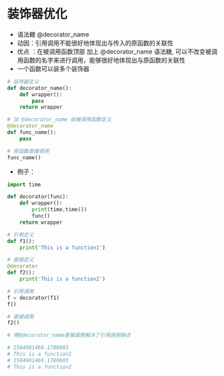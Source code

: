 # 装饰器优化


- 语法糖 @decorator_name
- 动因：引用调用不能很好地体现出与传入的原函数的关联性
- 优点 ：在被调用函数顶部 加上 @decorator_name 语法糖, 可以不改变被调用函数的名字来进行调用，能够很好地体现出与原函数的关联性
- 一个函数可以装多个装饰器

```python
# 装饰器定义
def decorator_name():
    def wrapper():
        pass
    return wrapper

# 加 @decorator_name 给被调用函数定义
@decorator_name
def func_name():
    pass

# 原函数直接调用
func_name()
```

- 例子：

```python
import time

def decorator(func):
    def wrapper():
        print(time.time())
        func()
    return wrapper

# 引用定义
def f1():
    print('This is a function1')

# 直接定义
@decorator
def f2():
    print('This is a function2')

# 引用调用
f = decorator(f1)
f()

# 直接调用
f2()

# 用@decorator_name直接调用解决了引用调用缺点

# 1584901469.1780603
# This is a function1
# 1584901469.1780603
# This is a function2
```



